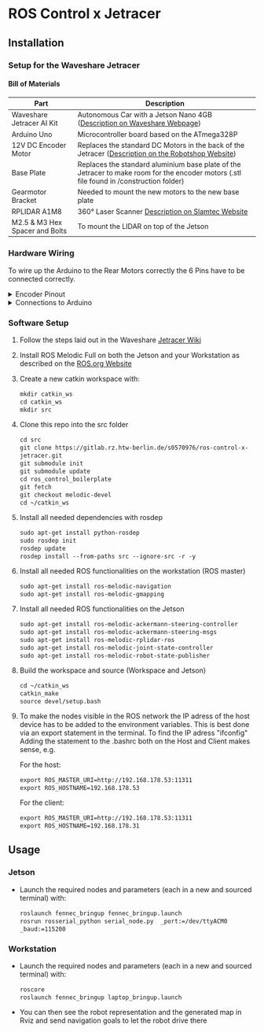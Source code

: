 # ROS Control x Jetracer

## Installation

### Setup for the Waveshare Jetracer

#### Bill of Materials 

| Part | Description |
| ------ | ------ |
| Waveshare Jetracer AI Kit | Autonomous Car with a Jetson Nano 4GB ([Description on Waveshare Webpage](https://www.waveshare.com/jetracer-ai-kit.htm)) |
| Arduino Uno | Microcontroller board based on the ATmega328P |
| 12V DC Encoder Motor | Replaces the standard DC Motors in the back of the Jetracer ([Description on the Robotshop Website](https://www.robotshop.com/de/de/12v-dc-motor-251rpm-mit-encoder.html)) |
| Base Plate | Replaces the standard aluminium base plate of the Jetracer to make room for the encoder motors (.stl file found in /construction folder) |
| Gearmotor Bracket | Needed to mount the new motors to the new base plate |
| RPLIDAR A1M8 | 360° Laser Scanner [Description on Slamtec Website](https://www.slamtec.com/en/Lidar/A1) |
| M2.5 & M3 Hex Spacer and Bolts | To mount the LIDAR on top of the Jetson

### Hardware Wiring

To wire up the Arduino to the Rear Motors correctly the 6 Pins have to be connected correctly. 

<details><summary>Encoder Pinout</summary>
![Encoder](/resources/encoder.png)
</details>

<details><summary>Connections to Arduino</summary>
![Encoder to Arduino](/resources/encoder_arduino.jpg)
</details>

### Software Setup

1. Follow the steps laid out in the Waveshare [Jetracer Wiki](https://www.waveshare.com/wiki/JetRacer_AI_Kit)
2. Install ROS Melodic Full on both the Jetson and your Workstation as described on the [ROS.org Website](http://wiki.ros.org/ROS/Tutorials/InstallingandConfiguringROSEnvironment)
3. Create a new catkin workspace with:
    ```
    mkdir catkin_ws
    cd catkin_ws 
    mkdir src
    ```
4. Clone this repo into the src folder
    ```
    cd src
    git clone https://gitlab.rz.htw-berlin.de/s0570976/ros-control-x-jetracer.git
    git submodule init
    git submodule update
    cd ros_control_boilerplate
    git fetch
    git checkout melodic-devel
    cd ~/catkin_ws
    ```
5. Install all needed dependencies with rosdep
    ```
    sudo apt-get install python-rosdep
    sudo rosdep init
    rosdep update
    rosdep install --from-paths src --ignore-src -r -y
    ```
6. Install all needed ROS functionalities on the workstation (ROS master)
    ```
    sudo apt-get install ros-melodic-navigation
    sudo apt-get install ros-melodic-gmapping
    ```
7. Install all needed ROS functionalities on the Jetson
    ```
    sudo apt-get install ros-melodic-ackermann-steering-controller
    sudo apt-get install ros-melodic-ackermann-steering-msgs
    sudo apt-get install ros-melodic-rplidar-ros
    sudo apt-get install ros-melodic-joint-state-controller
    sudo apt-get install ros-melodic-robot-state-publisher 
    ```
8. Build the workspace and source (Workspace and Jetson)
    ```
    cd ~/catkin_ws
    catkin_make
    source devel/setup.bash
    ```
9. To make the nodes visible in the ROS network the IP adress of the host device has to be added to the environment variables. This is best done via an export statement in the terminal. To find the IP adress "ifconfig"
Adding the statement to the .bashrc both on the Host and Client makes sense, e.g.

    For the host:

    ```
    export ROS_MASTER_URI=http://192.168.178.53:11311
    export ROS_HOSTNAME=192.168.178.53
    ```
    
    For the client:


    ```
    export ROS_MASTER_URI=http://192.168.178.53:11311
    export ROS_HOSTNAME=192.168.178.31
    ```

## Usage

### Jetson

- Launch the required nodes and parameters (each in a new and sourced terminal) with: 

    ```
    roslaunch fennec_bringup fennec_bringup.launch
    rosrun rosserial_python serial_node.py  _port:=/dev/ttyACM0 _baud:=115200
    ```

### Workstation

- Launch the required nodes and parameters (each in a new and sourced terminal) with: 

    ```
    roscore
    roslaunch fennec_bringup laptop_bringup.launch
    ```

- You can then see the robot representation and the generated map in Rviz and send navigation goals to let the robot drive there







